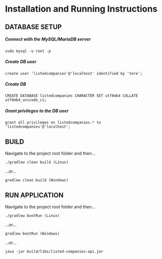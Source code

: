 # Installation and Running Instructions

## DATABASE SETUP

##### Connect with the MySQL/MariaDB server
~~~
sudo mysql -u root -p
~~~

##### Create DB user
~~~
create user 'listedcompanies'@'localhost' identified by 'tere';
~~~

##### Create DB
~~~
CREATE DATABASE listedcompanies CHARACTER SET utf8mb4 COLLATE utf8mb4_unicode_ci;
~~~

##### Grant privileges to the DB user
~~~
grant all privileges on listedcompanies.* to 'listedcompanies'@'localhost';
~~~

## BUILD
Navigate to the project root folder and then...
~~~
./gradlew clean build (Linux)
~~~
...or...
~~~
gradlew clean build (Windows)
~~~


## RUN APPLICATION

Navigate to the project root folder and then...
~~~
./gradlew bootRun (Linux)
~~~
...or...
~~~
gradlew bootRun (Windows)
~~~
...or...
~~~
java -jar build/libs/listed-companies-api.jar
~~~
